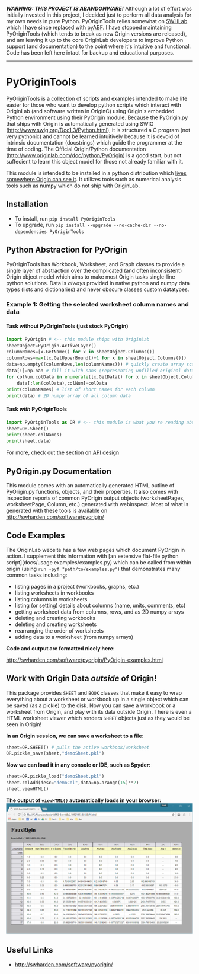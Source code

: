 ***WARNING: THIS PROJECT IS ABANDONWARE!*** Although a lot of effort was initially invested in this project, I decided just to perform all data analysis for my own needs in pure Python. PyOriginTools relies somewhat on [SWHLab](https://github.com/swharden/SWHLab) which I have since replaced with [pyABF](https://github.com/swharden/pyABF). I have stopped maintaining PyOriginTools (which tends to break as new Origin versions are released), and am leaving it up to the core OriginLab developers to improve Python support (and documentation) to the point where it's intuitive and functional. Code has been left here intact for backup and educational purposes.

---

# PyOriginTools
PyOriginTools is a collection of scripts and examples intended to make life easier for those who want to develop python scripts which interact with OriginLab (and software written in OriginC) using Origin's embedded Python environment using their PyOrigin module. Because the PyOrigin.py that ships with Origin is automatically generated using SWIG (http://www.swig.org/Doc1.3/Python.html), it is structured a C program (not very pythonic) and cannot be learned intuitively because it is devoid of intrinsic documentation (docstrings) which guide the programmer at the time of coding. The Official Origin/Python documentation (http://www.originlab.com/doc/python/PyOrigin) is a good start, but not suffecient to learn this object model for those not already familiar with it. 

This module is intended to be installed in a python distribution which [lives somewhere Origin can see it](http://www.originlab.com/doc/LabTalk/guide/work-with-python#A_Note_to_Use_Python_Extensions). It utilizes tools such as numerical analysis tools such as numpy which do not ship with OriginLab.

## Installation
* To install, run ```pip install PyOriginTools```
* To upgrade, run ```pip install --upgrade --no-cache-dir --no-dependencies PyOriginTools```

## Python Abstraction for PyOrigin
PyOriginTools has Workbook, Worksheet, and Graph classes to provide a single layer of abstraction over the complicated (and often inconsistent) Origin object model which aims to make most Origin tasks single-line python solutions. Data is _always_ provided in native python and numpy data types (lists and dictionaries) and never obscure classes custom datatypes.

### Example 1: Getting the selected worksheet column names and data

#### Task without PyOriginTools (just stock PyOrigin)
```python
import PyOrigin # <-- this module ships with OriginLab
sheetObject=PyOrigin.ActiveLayer()
columnNames=[x.GetName() for x in sheetObject.Columns()]
columnRows=max([x.GetUpperBound()+1 for x in sheetObject.Columns()])
data=np.empty((columnRows,len(columnNames))) # quickly create array scaffold
data[:]=np.nan # fill it with nans (representing unfilled original data)
for colNum,colData in enumerate([x.GetData() for x in sheetObject.Columns()]):
    data[:len(colData),colNum]=colData
print(columnNames) # list of short names for each column
print(data) # 2D numpy array of all column data
```
####  Task _with_ PyOriginTools
```python
import PyOriginTools as OR # <-- this module is what you're reading about!
sheet=OR.Sheet()
print(sheet.colNames)
print(sheet.data)
```

For more, check out the section on [API design](documentation/API-design)

## PyOrigin.py Documentation
This module comes with an automatically generated HTML outline of PyOrigin.py functions, objects, and their properties. It also comes with inspection reports of common PyOrigin output objects (worksheetPages, worksheetPage, Column, etc.) generated with webinspect. Most of what is generated with these tools is available on http://swharden.com/software/pyorigin/

## Code Examples
The OriginLab website has a few web pages which document PyOrigin in action. I supplement this information with [an extensive flat-file python script](docs/usage examples/examples.py) which can be called from within origin (using `run -pyf "path/to/examples.py"`) that demonstrates many common tasks including:
* listing pages in a project (workbooks, graphs, etc.)
* listing worksheets in workbooks
* listing columns in worksheets
* listing (or setting) details about columns (name, units, comments, etc)
* getting worksheet data from columns, rows, and as 2D numpy arrays
* deleting and creating workbooks
* deleting and creating worksheets
* rearranging the order of worksheets
* adding data to a worksheet (from numpy arrays)

**Code and output are formatted nicely here:**

http://swharden.com/software/pyorigin/PyOrigin-examples.html

## Work with Origin Data _outside_ of Origin!
This package provides `SHEET` and `BOOK` classes that make it easy to wrap everything about a worksheet or workbook up in a single object which can be saved (as a pickle) to the disk. Now you can save a workbook or a worksheet from Origin, and play with its data outside Origin. There is even a HTML worksheet viewer which renders `SHEET` objects just as they would be seen in Origin!

**In an Origin session, we can save a worksheet to a file:**
```python
sheet=OR.SHEET() # pulls the active workbook/worksheet
OR.pickle_save(sheet,"demoSheet.pkl")
```

**Now we can load it in any console or IDE, such as Spyder:**
```python
sheet=OR.pickle_load("demoSheet.pkl")
sheet.colAdd(desc="demoCol",data=np.arange(15)**2)
sheet.viewHTML()
```
**The output of `viewHTML()` automatically loads in your browser:**
![](documentation/screenshots/fauxrigin.png)

## Useful Links
* http://swharden.com/software/pyorigin/
